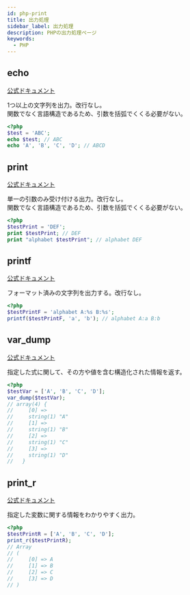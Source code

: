 ```yaml
---
id: php-print
title: 出力処理
sidebar_label: 出力処理
description: PHPの出力処理ページ
keywords:
  - PHP
---
```


## echo
[公式ドキュメント](https://www.php.net/manual/ja/function.echo)

1つ以上の文字列を出力。改行なし。  
関数でなく言語構造であるため、引数を括弧でくくる必要がない。

```php
<?php
$test = 'ABC';
echo $test; // ABC
echo 'A', 'B', 'C', 'D'; // ABCD
```

## print
[公式ドキュメント](https://www.php.net/manual/ja/function.print)

単一の引数のみ受け付ける出力。改行なし。  
関数でなく言語構造であるため、引数を括弧でくくる必要がない。

```php
<?php
$testPrint = 'DEF';
print $testPrint; // DEF
print "alphabet $testPrint"; // alphabet DEF
```

## printf
[公式ドキュメント](https://www.php.net/manual/ja/function.printf)

フォーマット済みの文字列を出力する。改行なし。

```php
<?php
$testPrintF = 'alphabet A:%s B:%s';
printf($testPrintF, 'a', 'b'); // alphabet A:a B:b
```

## var_dump
[公式ドキュメント](https://www.php.net/manual/ja/function.var-dump)

指定した式に関して、その方や値を含む構造化された情報を返す。

```php
<?php
$testVar = ['A', 'B', 'C', 'D'];
var_dump($testVar);
// array(4) {
//     [0] =>
//     string(1) "A"
//     [1] =>
//     string(1) "B"
//     [2] =>
//     string(1) "C"
//     [3] =>
//     string(1) "D"
//   }
```

## print_r
[公式ドキュメント](https://www.php.net/manual/ja/function.print-r)

指定した変数に関する情報をわかりやすく出力。

```php
<?php
$testPrintR = ['A', 'B', 'C', 'D'];
print_r($testPrintR);
// Array
// (
//     [0] => A
//     [1] => B
//     [2] => C
//     [3] => D
// )
```
